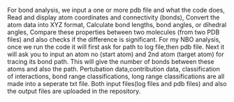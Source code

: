 For bond analysis, we input a one or more pdb file and  what the code does,
Read and display atom coordinates and connectivity (bonds), 
Convert the atom data into XYZ format, 
Calculate bond lengths, bond angles, or dihedral angles, 
Compare these properties between two molecules (from two PDB files) and also checks if the difference is significant.
For my NBO analysis, once we run the code it will first ask for path to log file,then pdb file.
Next it will ask you to input an atom no (start atom) and 2nd atom (target atom) for tracing its bond path. This will give the number of bonds between these atoms and also the path.
Pertubation data,contribution data, classification of interactions, bond range classifications, long range classifications are all made into a seperate txt file.
Both input files(log files and pdb files) and also the output files are uploaded in the repository.

